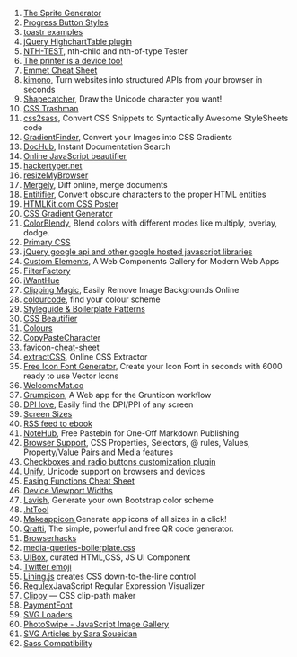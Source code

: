 1. [The Sprite Generator](http://apps.stupid-studio.com/)
1. [Progress Button Styles](http://tympanus.net/Development/ProgressButtonStyles/)
1. [toastr examples](http://codeseven.github.io/toastr/demo.html)
1. [jQuery HighchartTable plugin](http://highcharttable.org/)
1. [NTH-TEST](http://nth-test.com/), nth-child and nth-of-type Tester
1. [The printer is a device too!](http://responsivedesign.is/articles/the-printer-is-a-device-too!)
1. [Emmet Cheat Sheet](http://docs.emmet.io/cheat-sheet/)
1. [kimono](http://www.kimonolabs.com/), Turn websites into structured APIs from your browser in seconds
1. [Shapecatcher](http://shapecatcher.com/), Draw the Unicode character you want!
1. [CSS Trashman](http://www.csstrashman.com/)
1. [css2sass](http://css2sass.heroku.com/), Convert CSS Snippets to Syntactically Awesome StyleSheets code
1. [GradientFinder](http://gradientfinder.com/), Convert your Images into CSS Gradients
1. [DocHub](http://dochub.io/#css/), Instant Documentation Search
1. [Online JavaScript beautifier](http://jsbeautifier.org/)
1. [‎hackertyper.net](http://hackertyper.net/)
1. [resizeMyBrowser](http://resizemybrowser.com/)
1. [Mergely](http://mergely.com/editor), Diff online, merge documents
1. [Entitifier](http://entitifier.sambowler.com/), Convert obscure characters to the proper HTML entities
1. [HTMLKit.com CSS Poster](http://htmlkit.com/services/cssposter/)
1. [CSS Gradient Generator](http://www.css3factory.com/linear-gradients/)
1. [ColorBlendy](http://colorblendy.com/), Blend colors with different modes like multiply, overlay, dodge.
1. [Primary CSS](http://primarycss.com/)
1. [jQuery google api and other google hosted javascript libraries](http://scriptsrc.net/)
1. [Custom Elements](http://customelements.io/), A Web Components Gallery for Modern Web Apps
1. [FilterFactory](http://filterfactory.mobi/)
1. [iWantHue](http://tools.medialab.sciences-po.fr/iwanthue/)
1. [Clipping Magic](http://clippingmagic.com/), Easily Remove Image Backgrounds Online
1. [colourcode](http://colourco.de/), find your colour scheme
1. [Styleguide &amp; Boilerplate Patterns](https://docs.google.com/spreadsheet/ccc?key=0AiN0QfBTPpOCdDFjWlM0eU1ra21XanZkekxGbjA2WWc#gid=0)
1. [CSS Beautifier](http://html.fwpolice.com/css/)
1. [Colours](http://webcolourdata.com/)
1. [CopyPasteCharacter](http://copypastecharacter.com/)
1. [favicon-cheat-sheet](https://github.com/audreyr/favicon-cheat-sheet)
1. [extractCSS](http://extractcss.com/), Online CSS Extractor
1. [Free Icon Font Generator](http://fontastic.me/), Create your Icon Font in seconds with 6000 ready to use Vector Icons
1. [WelcomeMat.co](http://welcomemat.co/)
1. [Grumpicon](http://www.grumpicon.com/), A Web app for the Grunticon workflow
1. [DPI love](http://dpi.lv/), Easily find the DPI/PPI of any screen
1. [Screen Sizes](http://screensiz.es/phone)
1. [RSS feed to ebook](http://newstoebook.com)
1. [NoteHub](http://www.notehub.org), Free Pastebin for One-Off Markdown Publishing
1. [Browser Support](http://www.browsersupport.net/CSS/), CSS Properties, Selectors, @ rules, Values, Property/Value Pairs and Media features
1. [Checkboxes and radio buttons customization plugin](http://fronteed.com/iCheck/#features)
1. [Unify](http://unicode.johnholtripley.co.uk/), Unicode support on browsers and devices
1. [Easing Functions Cheat Sheet](http://easings.net/)
1. [Device Viewport Widths](https://docs.google.com/spreadsheet/lv?key=0AoUAJWmYgaHHdHZZWWpPQkx4eHpBaUxna3dyMGkzLUE&pli=1)
1. [Lavish](http://www.lavishbootstrap.com/), Generate your own Bootstrap color scheme
1. [.htTool](http://kanduvisla.github.io/httool/)
1. [Makeappicon ](http://makeappicon.com/#)Generate app icons of all sizes in a click!
1. [Qrafti](http://qrafti.com/), The simple, powerful and free QR code generator.
1. [Browserhacks](http://browserhacks.com/)
1. [‎media-queries-boilerplate.css](http://dev.bowdenweb.com/a/css/media-queries-boilerplate.css)
1. [UIBox](http://uibox.in), curated HTML,CSS, JS UI Component
1. [Twitter emoji](https://blog.twitter.com/2014/open-sourcing-twitter-emoji-for-everyone)
1. [Lining.js](http://zencode.in/lining.js/) creates CSS down-to-the-line control
1. [Regulex](http://jex.im/regulex/)JavaScript Regular Expression Visualizer
1. [Clippy](http://bennettfeely.com/clippy/) — CSS clip-path maker
1. [PaymentFont](http://paymentfont.io/)
1. [SVG Loaders](http://samherbert.net/svg-loaders/)
1. [PhotoSwipe - JavaScript Image Gallery](http://photoswipe.com/)
1. [SVG Articles by Sara Soueidan](http://sarasoueidan.com/articles/)
1. [Sass Compatibility](http://sass-compatibility.github.io/)